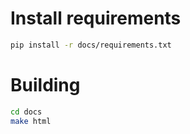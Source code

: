 # Install requirements
```bash
pip install -r docs/requirements.txt
```

# Building
```bash
cd docs
make html
```